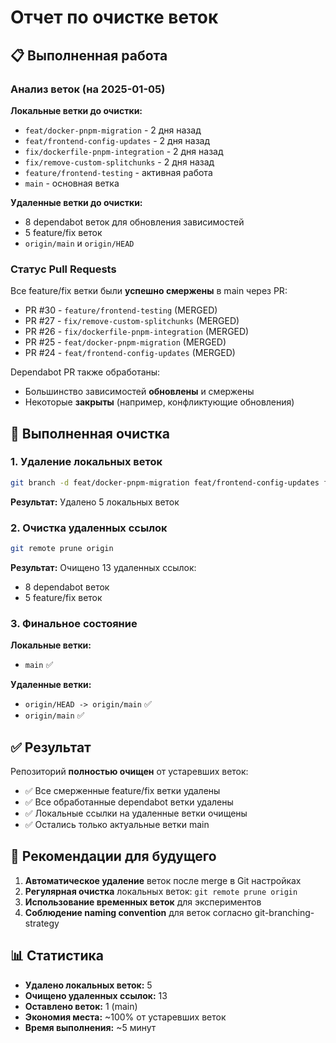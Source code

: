 # Отчет по очистке веток

## 📋 Выполненная работа

### Анализ веток (на 2025-01-05)

**Локальные ветки до очистки:**

- `feat/docker-pnpm-migration` - 2 дня назад
- `feat/frontend-config-updates` - 2 дня назад
- `fix/dockerfile-pnpm-integration` - 2 дня назад
- `fix/remove-custom-splitchunks` - 2 дня назад
- `feature/frontend-testing` - активная работа
- `main` - основная ветка

**Удаленные ветки до очистки:**

- 8 dependabot веток для обновления зависимостей
- 5 feature/fix веток
- `origin/main` и `origin/HEAD`

### Статус Pull Requests

Все feature/fix ветки были **успешно смержены** в main через PR:

- PR #30 - `feature/frontend-testing` (MERGED)
- PR #27 - `fix/remove-custom-splitchunks` (MERGED)
- PR #26 - `fix/dockerfile-pnpm-integration` (MERGED)
- PR #25 - `feat/docker-pnpm-migration` (MERGED)
- PR #24 - `feat/frontend-config-updates` (MERGED)

Dependabot PR также обработаны:

- Большинство зависимостей **обновлены** и смержены
- Некоторые **закрыты** (например, конфликтующие обновления)

## 🧹 Выполненная очистка

### 1. Удаление локальных веток

```bash
git branch -d feat/docker-pnpm-migration feat/frontend-config-updates fix/dockerfile-pnpm-integration fix/remove-custom-splitchunks feature/frontend-testing
```

**Результат:** Удалено 5 локальных веток

### 2. Очистка удаленных ссылок

```bash
git remote prune origin
```

**Результат:** Очищено 13 удаленных ссылок:

- 8 dependabot веток
- 5 feature/fix веток

### 3. Финальное состояние

**Локальные ветки:**

- `main` ✅

**Удаленные ветки:**

- `origin/HEAD -> origin/main` ✅
- `origin/main` ✅

## ✅ Результат

Репозиторий **полностью очищен** от устаревших веток:

- ✅ Все смерженные feature/fix ветки удалены
- ✅ Все обработанные dependabot ветки удалены
- ✅ Локальные ссылки на удаленные ветки очищены
- ✅ Остались только актуальные ветки main

## 🔄 Рекомендации для будущего

1. **Автоматическое удаление** веток после merge в Git настройках
2. **Регулярная очистка** локальных веток: `git remote prune origin`
3. **Использование временных веток** для экспериментов
4. **Соблюдение naming convention** для веток согласно git-branching-strategy

## 📊 Статистика

- **Удалено локальных веток:** 5
- **Очищено удаленных ссылок:** 13
- **Оставлено веток:** 1 (main)
- **Экономия места:** ~100% от устаревших веток
- **Время выполнения:** ~5 минут
